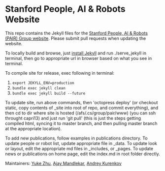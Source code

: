 # Stanford People, AI & Robots Website

This repo contains the Jekyll files for the [Stanford People, AI & Robots (PAIR) Group website](https://pair.stanford.edu). Please submit pull requests when updating the website.

To locally build and browse, just [install Jekyll](https://jekyllrb.com/docs/installation/) and run ./serve_jekyll in terminal, then go to appropriate url in browser based on what you see in terminal.

To compile site for release, exec following in  terminal:
1. `export JEKYLL_ENV=production`
2. `bundle exec jekyll clean`
3. `bundle exec jekyll build --future`

To update site, run above commands, then 'octopress deploy' (or checkout static, copy contents of _site into root of repo, and commit everything), and then cd to dir where site is hosted (/afs/.cs/group/pair/www)  (you can ssh throught capri13) and just run 'git pull' (this is just the steps getting compiled html, syncing it to master branch, and then pulling master branch at the appropriate location).

To add new publications, follow examples in publications directory. To update people or robot list, update appropriate file in \_data. To update look or layout, edit the appropriate md files in \_includes, or \_pages. To update news or publications on home page, edit the index.md in root folder directly.

Maintainers: [Yuke Zhu](https://web.stanford.edu/~yukez/), [Ajay Mandlekar](http://web.stanford.edu/~amandlek/), [Andrey Kurenkov](http://www.andreykurenkov.com/)
